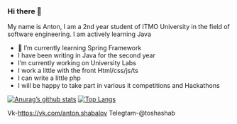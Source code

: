 ### Hi there 👋


My name is Anton, I am a 2nd year student of ITMO University in the field of software engineering. I am actively learning Java

- 🌱 I’m currently learning Spring Framework 
- I have been writing in Java for the second year
- I’m currently working on University Labs
- I work a little with the front Html/css/js/ts
- I can write a little php
- I will be happy to take part in various it competitions and Hackathons

[![Anurag’s github stats](https://github-readme-stats.vercel.app/api?username=Anton-Shabalov)](https://github.com/Anton-Shabalov)
[![Top Langs](https://github-readme-stats.vercel.app/api/top-langs/?username=Anton-Shabalov&layout=compact)](https://github.com/Anton-Shabalov)


Vk-https://vk.com/anton.shabalov
Telegtam-@toshashab
